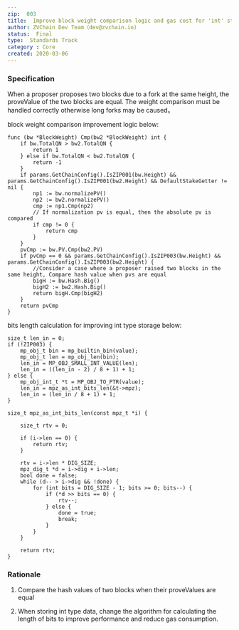 ```yaml
---
zip:  003
title:  Improve block weight comparison logic and gas cost for 'int' storage
author: ZVChain Dev Team（dev@zvchain.io)
status:  Final 
type:  Standards Track
category : Core
created: 2020-03-06
---
```




### Specification

When a proposer proposes two blocks due to a fork at the same height, the proveValue of the two blocks are equal. The weight comparison must be handled correctly otherwise long forks may be caused。

block weight comparison improvement logic below:

```
func (bw *BlockWeight) Cmp(bw2 *BlockWeight) int {
    if bw.TotalQN > bw2.TotalQN {
        return 1
    } else if bw.TotalQN < bw2.TotalQN {
        return -1
    }
    if params.GetChainConfig().IsZIP001(bw.Height) && params.GetChainConfig().IsZIP001(bw2.Height) && DefaultStakeGetter != nil {
        np1 := bw.normalizePV()
        np2 := bw2.normalizePV()
        cmp := np1.Cmp(np2)
        // If normalization pv is equal, then the absolute pv is compared
        if cmp != 0 {
            return cmp
        }
    }
    pvCmp := bw.PV.Cmp(bw2.PV)
    if pvCmp == 0 && params.GetChainConfig().IsZIP003(bw.Height) && params.GetChainConfig().IsZIP003(bw2.Height) {
        //Consider a case where a proposer raised two blocks in the same height, Compare hash value when pvs are equal
        bigH := bw.Hash.Big()
        bigH2 := bw2.Hash.Big()
        return bigH.Cmp(bigH2)
    }
    return pvCmp
}
```

bits length calculation for improving int type storage below:

```
size_t len_in = 0;
if (!ZIP003) {
	mp_obj_t bin = mp_builtin_bin(value);
	mp_obj_t len = mp_obj_len(bin);
	len_in = MP_OBJ_SMALL_INT_VALUE(len);
	len_in = ((len_in - 2) / 8 + 1) + 1;
} else {
	mp_obj_int_t *t = MP_OBJ_TO_PTR(value);
	len_in = mpz_as_int_bits_len(&t->mpz);
	len_in = (len_in / 8 + 1) + 1;
}

size_t mpz_as_int_bits_len(const mpz_t *i) {

    size_t rtv = 0;

    if (i->len == 0) {
        return rtv;
    }

    rtv = i->len * DIG_SIZE;
    mpz_dig_t *d = i->dig + i->len;
    bool done = false;
    while (d-- > i->dig && !done) {
        for (int bits = DIG_SIZE - 1; bits >= 0; bits--) {
            if (*d >> bits == 0) {
                rtv--;
            } else {
                done = true;
                break;
            }
        }
    }

    return rtv;
}
```

### Rationale

1. Compare the hash values of two blocks when their proveValues are equal

2. When storing int type data, change the algorithm for calculating the length of bits to improve performance and reduce gas consumption.
